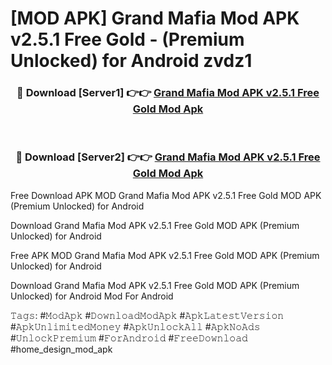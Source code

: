 # [MOD APK] Grand Mafia Mod APK v2.5.1 Free Gold - (Premium Unlocked) for Android zvdz1



<div align="center">
<h3>🔴 Download [Server1] 👉👉 <a href="https://momento.my/?title=Grand_Mafia_Mod_APK_v2.5.1_Free_Gold">Grand Mafia Mod APK v2.5.1 Free Gold Mod Apk</a></h3><br>

<h3>🔴 Download [Server2] 👉👉 <a href="https://momento.my/?title=Grand_Mafia_Mod_APK_v2.5.1_Free_Gold">Grand Mafia Mod APK v2.5.1 Free Gold Mod Apk</a></h3>
</div>



Free Download APK MOD Grand Mafia Mod APK v2.5.1 Free Gold MOD APK (Premium Unlocked) for Android

Download Grand Mafia Mod APK v2.5.1 Free Gold MOD APK (Premium Unlocked) for Android

Free APK MOD Grand Mafia Mod APK v2.5.1 Free Gold MOD APK (Premium Unlocked) for Android

Download Grand Mafia Mod APK v2.5.1 Free Gold MOD APK (Premium Unlocked) for Android Mod For Android

𝚃𝚊𝚐𝚜: #𝙼𝚘𝚍𝙰𝚙𝚔 #𝙳𝚘𝚠𝚗𝚕𝚘𝚊𝚍𝙼𝚘𝚍𝙰𝚙𝚔 #𝙰𝚙𝚔𝙻𝚊𝚝𝚎𝚜𝚝𝚅𝚎𝚛𝚜𝚒𝚘𝚗 #𝙰𝚙𝚔𝚄𝚗𝚕𝚒𝚖𝚒𝚝𝚎𝚍𝙼𝚘𝚗𝚎𝚢 #𝙰𝚙𝚔𝚄𝚗𝚕𝚘𝚌𝚔𝙰𝚕𝚕 #𝙰𝚙𝚔𝙽𝚘𝙰𝚍𝚜 #𝚄𝚗𝚕𝚘𝚌𝚔𝙿𝚛𝚎𝚖𝚒𝚞𝚖 #𝙵𝚘𝚛𝙰𝚗𝚍𝚛𝚘𝚒𝚍 #𝙵𝚛𝚎𝚎𝙳𝚘𝚠𝚗𝚕𝚘𝚊𝚍 #home_design_mod_apk
